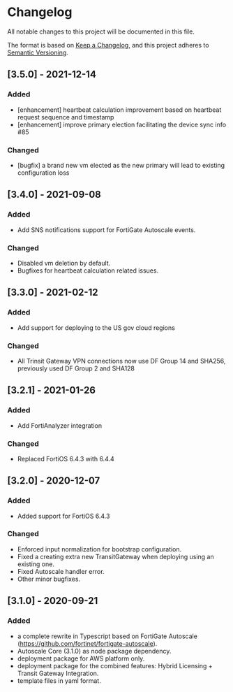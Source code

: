 # Changelog

All notable changes to this project will be documented in this file.

The format is based on [Keep a Changelog](https://keepachangelog.com/en/1.0.0/),
and this project adheres to [Semantic Versioning](https://semver.org/spec/v2.0.0.html).

## [3.5.0] - 2021-12-14

### Added

- [enhancement] heartbeat calculation improvement based on heartbeat request sequence and timestamp
- [enhancement] improve primary election facilitating the device sync info #85

### Changed

- [bugfix] a brand new vm elected as the new primary will lead to existing configuration loss

## [3.4.0] - 2021-09-08

### Added

- Add SNS notifications support for FortiGate Autoscale events.

### Changed

- Disabled vm deletion by default.
- Bugfixes for heartbeat calculation related issues.

## [3.3.0] - 2021-02-12

### Added

- Add support for deploying to the US gov cloud regions

### Changed

- All Trinsit Gateway VPN connections now use DF Group 14 and SHA256, previously used DF Group 2 and SHA128

## [3.2.1] - 2021-01-26

### Added

- Add FortiAnalyzer integration

### Changed

- Replaced FortiOS 6.4.3 with 6.4.4

## [3.2.0] - 2020-12-07

### Added

- Added support for FortiOS 6.4.3

### Changed

- Enforced input normalization for bootstrap configuration.
- Fixed a creating extra new TransitGateway when deploying using an existing one.
- Fixed Autoscale handler error.
- Other minor bugfixes.

## [3.1.0] - 2020-09-21

### Added

- a complete rewrite in Typescript based on FortiGate Autoscale (https://github.com/fortinet/fortigate-autoscale).
- Autoscale Core (3.1.0) as node package dependency.
- deployment package for AWS platform only.
- deployment package for the combined features: Hybrid Licensing + Transit Gateway Integration.
- template files in yaml format.
